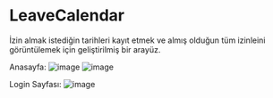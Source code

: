 ﻿# LeaveCalendar

İzin almak istediğin tarihleri kayıt etmek ve almış olduğun tüm izinleini görüntülemek için geliştirilmiş bir arayüz.

Anasayfa:
![image](https://github.com/user-attachments/assets/1dc762bb-e003-4309-b685-c724130ec733)
![image](https://github.com/user-attachments/assets/dddb6b62-4252-4860-b4da-cae230fee057)


Login Sayfası:
![image](https://github.com/user-attachments/assets/8a325d44-b9ca-48a0-a0b1-aefca6674730)

